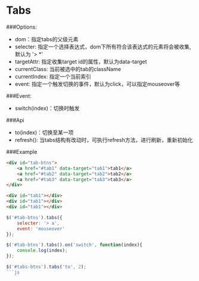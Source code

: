 Tabs
=================================

###Options:

* dom：指定tabs的父级元素
* selecter: 指定一个选择表达式，dom下所有符合该表达式的元素将会被收集,默认为 '> *'
* targetAttr: 指定收集target id的属性，默认为data-target
* currentClass: 当前被选中的tab的className
* currentIndex: 指定一个当前索引
* event: 指定一个触发切换的事件，默认为click，可以指定mouseover等

###Event:

* switch(index)：切换时触发

###Api

* to(index)：切换至某一项
* refresh(): 当tabs结构有改动时，可执行refresh方法，进行刷新，重新初始化


###Example

```html
<div id="tab-btns">
	<a href="#tab1" data-target="tab1">tab1</a>
	<a href="#tab2" data-target="tab2">tab2</a>
	<a href="#tab3" data-target="tab3">tab3</a>
</div>

<div id="tab1"></div>
<div id="tab1"></div>
<div id="tab1"></div>
```

```js
$('#tab-btns').tabs({
	selecter: '> a',
	event: 'mouseover'
});

$('#tab-btns').tabs().on('switch', function(index){
	console.log(index);
});

$('#tabs-btns').tabs('to', 2);
```js


